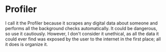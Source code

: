 # Profiler

I call it the Profiler because it scrapes any digital data about someone and performs all the background checks automatically. It could be dangerous, so use it cautiously. However, I don't consider it unethical, as all the data it could ever find was exposed by the user to the internet in the first place; all it does is organize it.
